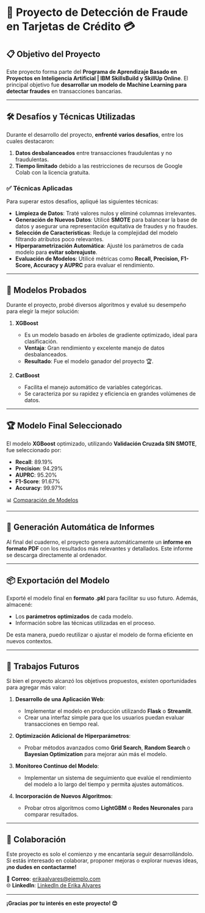 # 🚀 Proyecto de Detección de Fraude en Tarjetas de Crédito 💳  

## 📋 **Objetivo del Proyecto**  
Este proyecto forma parte del **Programa de Aprendizaje Basado en Proyectos en Inteligencia Artificial | IBM SkillsBuild y SkillUp Online**. El principal objetivo fue **desarrollar un modelo de Machine Learning para detectar fraudes** en transacciones bancarias.  

---

## 🛠️ **Desafíos y Técnicas Utilizadas**  
Durante el desarrollo del proyecto, **enfrenté varios desafíos**, entre los cuales destacaron:  
1. **Datos desbalanceados** entre transacciones fraudulentas y no fraudulentas.  
2. **Tiempo limitado** debido a las restricciones de recursos de Google Colab con la licencia gratuita.  

### ✅ **Técnicas Aplicadas**  
Para superar estos desafíos, apliqué las siguientes técnicas:  
- **Limpieza de Datos**: Traté valores nulos y eliminé columnas irrelevantes.  
- **Generación de Nuevos Datos**: Utilicé **SMOTE** para balancear la base de datos y asegurar una representación equitativa de fraudes y no fraudes.  
- **Selección de Características**: Reduje la complejidad del modelo filtrando atributos poco relevantes.  
- **Hiperparametrización Automática**: Ajusté los parámetros de cada modelo para **evitar sobreajuste**.  
- **Evaluación de Modelos**: Utilicé métricas como **Recall, Precision, F1-Score, Accuracy y AUPRC** para evaluar el rendimiento.  

---

## 🤖 **Modelos Probados**  
Durante el proyecto, probé diversos algoritmos y evalué su desempeño para elegir la mejor solución:  

1. **XGBoost**  
   - Es un modelo basado en árboles de gradiente optimizado, ideal para clasificación.  
   - **Ventaja**: Gran rendimiento y excelente manejo de datos desbalanceados.  
   - **Resultado**: Fue el modelo ganador del proyecto 🏆.  

2. **CatBoost**  
   - Facilita el manejo automático de variables categóricas.  
   - Se caracteriza por su rapidez y eficiencia en grandes volúmenes de datos.  

---

## 🏆 **Modelo Final Seleccionado**  
El modelo **XGBoost** optimizado, utilizando **Validación Cruzada SIN SMOTE**, fue seleccionado por:  
- **Recall**: 89.19%  
- **Precision**: 94.29%  
- **AUPRC**: 95.20%  
- **F1-Score**: 91.67%  
- **Accuracy**: 99.97%  

📊 [Comparación de Modelos](informe_final.pdf)

---

## 📝 **Generación Automática de Informes**  
Al final del cuaderno, el proyecto genera automáticamente un **informe en formato PDF** con los resultados más relevantes y detallados. Este informe se descarga directamente al ordenador.

---

## 📦 **Exportación del Modelo**  
Exporté el modelo final en **formato .pkl** para facilitar su uso futuro. Además, almacené:  
- Los **parámetros optimizados** de cada modelo.  
- Información sobre las técnicas utilizadas en el proceso.  

De esta manera, puedo reutilizar o ajustar el modelo de forma eficiente en nuevos contextos.

---

## 🚀 **Trabajos Futuros**  
Si bien el proyecto alcanzó los objetivos propuestos, existen oportunidades para agregar más valor:  

1. **Desarrollo de una Aplicación Web**:  
   - Implementar el modelo en producción utilizando **Flask** o **Streamlit**.  
   - Crear una interfaz simple para que los usuarios puedan evaluar transacciones en tiempo real.

2. **Optimización Adicional de Hiperparámetros**:  
   - Probar métodos avanzados como **Grid Search**, **Random Search** o **Bayesian Optimization** para mejorar aún más el modelo.

3. **Monitoreo Continuo del Modelo**:  
   - Implementar un sistema de seguimiento que evalúe el rendimiento del modelo a lo largo del tiempo y permita ajustes automáticos.  

4. **Incorporación de Nuevos Algoritmos**:  
   - Probar otros algoritmos como **LightGBM** o **Redes Neuronales** para comparar resultados.

---

## 🤝 **Colaboración**  
Este proyecto es solo el comienzo y me encantaría seguir desarrollándolo. Si estás interesado en colaborar, proponer mejoras o explorar nuevas ideas, **¡no dudes en contactarme!**  

📧 **Correo**: erikaalvares@ejemplo.com  
🌐 **LinkedIn**: [LinkedIn de Erika Alvares](https://www.linkedin.com)  

---

**¡Gracias por tu interés en este proyecto! 😊**  

